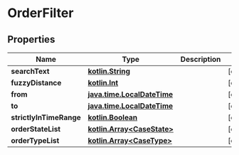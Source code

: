 # OrderFilter

## Properties
Name | Type | Description | Notes
------------ | ------------- | ------------- | -------------
**searchText** | [**kotlin.String**](.md) |  |  [optional]
**fuzzyDistance** | [**kotlin.Int**](.md) |  |  [optional]
**from** | [**java.time.LocalDateTime**](java.time.LocalDateTime.md) |  |  [optional]
**to** | [**java.time.LocalDateTime**](java.time.LocalDateTime.md) |  |  [optional]
**strictlyInTimeRange** | [**kotlin.Boolean**](.md) |  |  [optional]
**orderStateList** | [**kotlin.Array&lt;CaseState&gt;**](CaseState.md) |  |  [optional]
**orderTypeList** | [**kotlin.Array&lt;CaseType&gt;**](CaseType.md) |  |  [optional]
